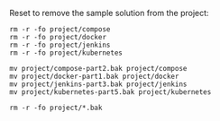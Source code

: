 
Reset to remove the sample solution from the project:

```
rm -r -fo project/compose
rm -r -fo project/docker
rm -r -fo project/jenkins
rm -r -fo project/kubernetes

mv project/compose-part2.bak project/compose
mv project/docker-part1.bak project/docker
mv project/jenkins-part3.bak project/jenkins
mv project/kubernetes-part5.bak project/kubernetes

rm -r -fo project/*.bak
```